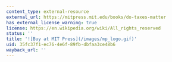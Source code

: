 ```yaml
---
content_type: external-resource
external_url: https://mitpress.mit.edu/books/do-taxes-matter
has_external_license_warning: true
license: https://en.wikipedia.org/wiki/All_rights_reserved
status: ''
title: '![Buy at MIT Press](/images/mp_logo.gif)'
uid: 35fc37f1-ec76-4e6f-89fb-dbfaa3ce48b6
wayback_url: ''
---
```

